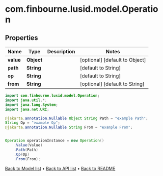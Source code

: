 # com.finbourne.lusid.model.Operation

## Properties

Name | Type | Description | Notes
------------ | ------------- | ------------- | -------------
**value** | **Object** |  | [optional] [default to Object]
**path** | **String** |  | [default to String]
**op** | **String** |  | [default to String]
**from** | **String** |  | [optional] [default to String]

```java
import com.finbourne.lusid.model.Operation;
import java.util.*;
import java.lang.System;
import java.net.URI;

@jakarta.annotation.Nullable Object String Path = "example Path";
String Op = "example Op";
@jakarta.annotation.Nullable String From = "example From";


Operation operationInstance = new Operation()
    .Value(Value)
    .Path(Path)
    .Op(Op)
    .From(From);
```


[Back to Model list](../README.md#documentation-for-models) &#8226; [Back to API list](../README.md#documentation-for-api-endpoints) &#8226; [Back to README](../README.md)
